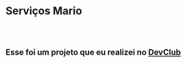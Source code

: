 <h1>Serviços Mario</h1>
<br>
<br>
<h2>Esse foi um projeto que eu realizei no <a href="https://rodolfomori.com.br/devclub">DevClub</a></h2>

